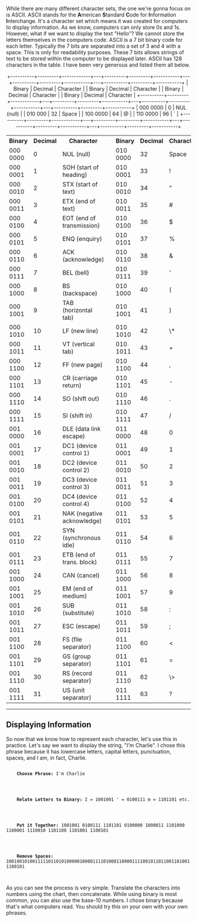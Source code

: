 While there are many different character sets, the one we're gonna focus
on is ASCII. ASCII stands for the **A**merican **S**tandard **C**ode for
**I**nformation **I**nterchange. It's a character set which means it was
created for computers to display information. As we know, computers can
only store 0s and 1s. However, what if we want to display the text
"Hello"? We cannot store the letters themselves in the computers code.
ASCII is a 7 bit binary code for each letter. Typically the 7 bits are
separated into a set of 3 and 4 with a space. This is only for
readability purposes. These 7 bits allows strings of text to be stored
within the computer to be displayed later. ASCII has 128 characters in
the table. I have been very generous and listed them all below.

<center>

+----------+---------+------------+---+---------+---------+-----------+---+----------+---------+-----------+---+----------+---------+-----------+
| Binary   | Decimal | Character  |   | Binary  | Decimal | Character |   | Binary   | Decimal | Character |   | Binary   | Decimal | Character |
+----------+---------+------------+---+---------+---------+-----------+---+----------+---------+-----------+---+----------+---------+-----------+
| 000 0000 | 0       | NUL (null) |   | 010 000 | 32      | Space     |   | 100 0000 | 64      | @         |   | 110 0000 | 96      | \`        |
+----------+---------+------------+---+---------+---------+-----------+---+----------+---------+-----------+---+----------+---------+-----------+


<table>
<tr>
<th class="ascii"><b>Binary</b></th>
<th class="ascii"><b>Decimal</b></th>
<th class="ascii"><b>Character</b></th>
<th class="asciiMidT"></th>
<th class="ascii"><b>Binary</b></th>
<th class="ascii"><b>Decimal</b></th>
<th class="ascii"><b>Character</b></th>
<th class="asciiMidT"></th>
<th class="ascii"><b>Binary</b></th>
<th class="ascii"><b>Decimal</b></th>
<th class="ascii"><b>Character</b></th>
<th class="asciiMidT"></th>
<th class="ascii"><b>Binary</b></th>
<th class="ascii"><b>Decimal</b></th>
<th class="ascii"><b>Character</b></th>
</tr>
<tr>
<td class="ascii">000 0000</td>
<td class="ascii">0</td>
<td class="ascii">NUL (null)</td>
<td class="asciiMid"></td>
<td class="ascii">010 0000</td>
<td class="ascii">32</td>
<td class="ascii">Space</td>
<td class="asciiMid"></td>
<td class="ascii">100 0000</td>
<td class="ascii">64</td>
<td class="ascii">@</td>
<td class="asciiMid"></td>
<td class="ascii">110 0000</td>
<td class="ascii">96</td>
<td class="ascii">\`</td>
</tr>
<tr>
<td class="ascii">000 0001</td>
<td class="ascii">1</td>
<td class="ascii">SOH (start of heading)</td>
<td class="asciiMid"></td>
<td class="ascii">010 0001</td>
<td class="ascii">33</td>
<td class="ascii">!</td>
<td class="asciiMid"></td>
<td class="ascii">100 0001</td>
<td class="ascii">65</td>
<td class="ascii">A</td>
<td class="asciiMid"></td>
<td class="ascii">110 0001</td>
<td class="ascii">97</td>
<td class="ascii">a</td>
</tr>
<tr>
<td class="ascii">000 0010</td>
<td class="ascii">2</td>
<td class="ascii">STX (start of text)</td>
<td class="asciiMid"></td>
<td class="ascii">010 0010</td>
<td class="ascii">34</td>
<td class="ascii">"</td>
<td class="asciiMid"></td>
<td class="ascii">100 0010</td>
<td class="ascii">66</td>
<td class="ascii">B</td>
<td class="asciiMid"></td>
<td class="ascii">110 0010</td>
<td class="ascii">98</td>
<td class="ascii">b</td>
</tr>
<tr>
<td class="ascii">000 0011</td>
<td class="ascii">3</td>
<td class="ascii">ETX (end of text)</td>
<td class="asciiMid"></td>
<td class="ascii">010 0011</td>
<td class="ascii">35</td>
<td class="ascii">#</td>
<td class="asciiMid"></td>
<td class="ascii">100 0011</td>
<td class="ascii">67</td>
<td class="ascii">C</td>
<td class="asciiMid"></td>
<td class="ascii">1100001</td>
<td class="ascii">99</td>
<td class="ascii">c</td>
</tr>
<tr>
<td class="ascii">000 0100</td>
<td class="ascii">4</td>
<td class="ascii">EOT (end of transmission)</td>
<td class="asciiMid"></td>
<td class="ascii">010 0100</td>
<td class="ascii">36</td>
<td class="ascii">$</td>
<td class="asciiMid"></td>
<td class="ascii">100 0100</td>
<td class="ascii">68</td>
<td class="ascii">D</td>
<td class="asciiMid"></td>
<td class="ascii">110 0100</td>
<td class="ascii">100</td>
<td class="ascii">d</td>
</tr>
<tr>
<td class="ascii">000 0101</td>
<td class="ascii">5</td>
<td class="ascii">ENQ (enquiry)</td>
<td class="asciiMid"></td>
<td class="ascii">010 0101</td>
<td class="ascii">37</td>
<td class="ascii">%</td>
<td class="asciiMid"></td>
<td class="ascii">100 0101</td>
<td class="ascii">69</td>
<td class="ascii">E</td>
<td class="asciiMid"></td>
<td class="ascii">110 0101</td>
<td class="ascii">101</td>
<td class="ascii">e</td>
</tr>
<tr>
<td class="ascii">000 0110</td>
<td class="ascii">6</td>
<td class="ascii">ACK (acknowledge)</td>
<td class="asciiMid"></td>
<td class="ascii">010 0110</td>
<td class="ascii">38</td>
<td class="ascii">&</td>
<td class="asciiMid"></td>
<td class="ascii">100 0110</td>
<td class="ascii">70</td>
<td class="ascii">F</td>
<td class="asciiMid"></td>
<td class="ascii">110 0110</td>
<td class="ascii">102</td>
<td class="ascii">f</td>
</tr>
<tr>
<td class="ascii">000 0111</td>
<td class="ascii">7</td>
<td class="ascii">BEL (bell)</td>
<td class="asciiMid"></td>
<td class="ascii">010 0111</td>
<td class="ascii">39</td>
<td class="ascii">'</td>
<td class="asciiMid"></td>
<td class="ascii">100 0111</td>
<td class="ascii">71</td>
<td class="ascii">G</td>
<td class="asciiMid"></td>
<td class="ascii">110 0111</td>
<td class="ascii">103</td>
<td class="ascii">g</td>
</tr>
<tr>
<td class="ascii">000 1000</td>
<td class="ascii">8</td>
<td class="ascii">BS (backspace)</td>
<td class="asciiMid"></td>
<td class="ascii">010 1000</td>
<td class="ascii">40</td>
<td class="ascii">(</td>
<td class="asciiMid"></td>
<td class="ascii">100 1000</td>
<td class="ascii">72</td>
<td class="ascii">H</td>
<td class="asciiMid"></td>
<td class="ascii">110 1000</td>
<td class="ascii">104</td>
<td class="ascii">h</td>
</tr>
<tr>
<td class="ascii">000 1001</td>
<td class="ascii">9</td>
<td class="ascii">TAB (horizontal tab)</td>
<td class="asciiMid"></td>
<td class="ascii">010 1001</td>
<td class="ascii">41</td>
<td class="ascii">)</td>
<td class="asciiMid"></td>
<td class="ascii">100 1001</td>
<td class="ascii">73</td>
<td class="ascii">I</td>
<td class="asciiMid"></td>
<td class="ascii">110 1001</td>
<td class="ascii">105</td>
<td class="ascii">i</td>
</tr>
<tr>
<td class="ascii">000 1010</td>
<td class="ascii">10</td>
<td class="ascii">LF (new line)</td>
<td class="asciiMid"></td>
<td class="ascii">010 1010</td>
<td class="ascii">42</td>
<td class="ascii">\*</td>
<td class="asciiMid"></td>
<td class="ascii">100 1010</td>
<td class="ascii">74</td>
<td class="ascii">J</td>
<td class="asciiMid"></td>
<td class="ascii">110 1010</td>
<td class="ascii">106</td>
<td class="ascii">j</td>
</tr>
<tr>
<td class="ascii">000 1011</td>
<td class="ascii">11</td>
<td class="ascii">VT (vertical tab)</td>
<td class="asciiMid"></td>
<td class="ascii">010 1011</td>
<td class="ascii">43</td>
<td class="ascii">+</td>
<td class="asciiMid"></td>
<td class="ascii">100 1011</td>
<td class="ascii">75</td>
<td class="ascii">K</td>
<td class="asciiMid"></td>
<td class="ascii">110 1011</td>
<td class="ascii">107</td>
<td class="ascii">k</td>
</tr>
<tr>
<td class="ascii">000 1100</td>
<td class="ascii">12</td>
<td class="ascii">FF (new page)</td>
<td class="asciiMid"></td>
<td class="ascii">010 1100</td>
<td class="ascii">44</td>
<td class="ascii">,</td>
<td class="asciiMid"></td>
<td class="ascii">100 1100</td>
<td class="ascii">76</td>
<td class="ascii">L</td>
<td class="asciiMid"></td>
<td class="ascii">110 1100</td>
<td class="ascii">108</td>
<td class="ascii">l</td>
</tr>
<tr>
<td class="ascii">000 1101</td>
<td class="ascii">13</td>
<td class="ascii">CR (carriage return)</td>
<td class="asciiMid"></td>
<td class="ascii">010 1101</td>
<td class="ascii">45</td>
<td class="ascii">-</td>
<td class="asciiMid"></td>
<td class="ascii">100 1101</td>
<td class="ascii">77</td>
<td class="ascii">M</td>
<td class="asciiMid"></td>
<td class="ascii">110 1101</td>
<td class="ascii">109</td>
<td class="ascii">m</td>
</tr>
<tr>
<td class="ascii">000 1110</td>
<td class="ascii">14</td>
<td class="ascii">SO (shift out)</td>
<td class="asciiMid"></td>
<td class="ascii">010 1110</td>
<td class="ascii">46</td>
<td class="ascii">.</td>
<td class="asciiMid"></td>
<td class="ascii">100 1110</td>
<td class="ascii">78</td>
<td class="ascii">N</td>
<td class="asciiMid"></td>
<td class="ascii">110 1110</td>
<td class="ascii">110</td>
<td class="ascii">n</td>
</tr>
<tr>
<td class="ascii">000 1111</td>
<td class="ascii">15</td>
<td class="ascii">SI (shift in)</td>
<td class="asciiMid"></td>
<td class="ascii">010 1111</td>
<td class="ascii">47</td>
<td class="ascii">/</td>
<td class="asciiMid"></td>
<td class="ascii">100 1111</td>
<td class="ascii">79</td>
<td class="ascii">O</td>
<td class="asciiMid"></td>
<td class="ascii">110 1111</td>
<td class="ascii">111</td>
<td class="ascii">0</td>
</tr>
<tr>
<td class="ascii">001 0000</td>
<td class="ascii">16</td>
<td class="ascii">DLE (data link escape)</td>
<td class="asciiMid"></td>
<td class="ascii">011 0000</td>
<td class="ascii">48</td>
<td class="ascii">0</td>
<td class="asciiMid"></td>
<td class="ascii">101 0000</td>
<td class="ascii">80</td>
<td class="ascii">P</td>
<td class="asciiMid"></td>
<td class="ascii">111 0000</td>
<td class="ascii">112</td>
<td class="ascii">p</td>
</tr>
<tr>
<td class="ascii">001 0001</td>
<td class="ascii">17</td>
<td class="ascii">DC1 (device control 1)</td>
<td class="asciiMid"></td>
<td class="ascii">011 0001</td>
<td class="ascii">49</td>
<td class="ascii">1</td>
<td class="asciiMid"></td>
<td class="ascii">101 0001</td>
<td class="ascii">81</td>
<td class="ascii">Q</td>
<td class="asciiMid"></td>
<td class="ascii">111 0001</td>
<td class="ascii">113</td>
<td class="ascii">q</td>
</tr>
<tr>
<td class="ascii">001 0010</td>
<td class="ascii">18</td>
<td class="ascii">DC2 (device control 2)</td>
<td class="asciiMid"></td>
<td class="ascii">011 0010</td>
<td class="ascii">50</td>
<td class="ascii">2</td>
<td class="asciiMid"></td>
<td class="ascii">101 0010</td>
<td class="ascii">82</td>
<td class="ascii">R</td>
<td class="asciiMid"></td>
<td class="ascii">111 0010</td>
<td class="ascii">114</td>
<td class="ascii">r</td>
</tr>
<tr>
<td class="ascii">001 0011</td>
<td class="ascii">19</td>
<td class="ascii">DC3 (device control 3)</td>
<td class="asciiMid"></td>
<td class="ascii">011 0011</td>
<td class="ascii">51</td>
<td class="ascii">3</td>
<td class="asciiMid"></td>
<td class="ascii">101 0011</td>
<td class="ascii">83</td>
<td class="ascii">S</td>
<td class="asciiMid"></td>
<td class="ascii">111 0011</td>
<td class="ascii">115</td>
<td class="ascii">s</td>
</tr>
<tr>
<td class="ascii">001 0100</td>
<td class="ascii">20</td>
<td class="ascii">DC4 (device control 4)</td>
<td class="asciiMid"></td>
<td class="ascii">011 0100</td>
<td class="ascii">52</td>
<td class="ascii">4</td>
<td class="asciiMid"></td>
<td class="ascii">101 0100</td>
<td class="ascii">84</td>
<td class="ascii">T</td>
<td class="asciiMid"></td>
<td class="ascii">111 0100</td>
<td class="ascii">116</td>
<td class="ascii">t</td>
</tr>
<tr>
<td class="ascii">001 0101</td>
<td class="ascii">21</td>
<td class="ascii">NAK (negative acknowledge)</td>
<td class="asciiMid"></td>
<td class="ascii">011 0101</td>
<td class="ascii">53</td>
<td class="ascii">5</td>
<td class="asciiMid"></td>
<td class="ascii">101 0101</td>
<td class="ascii">85</td>
<td class="ascii">U</td>
<td class="asciiMid"></td>
<td class="ascii">111 0101</td>
<td class="ascii">117</td>
<td class="ascii">u</td>
</tr>
<tr>
<td class="ascii">001 0110</td>
<td class="ascii">22</td>
<td class="ascii">SYN (synchronous idle)</td>
<td class="asciiMid"></td>
<td class="ascii">011 0110</td>
<td class="ascii">54</td>
<td class="ascii">6</td>
<td class="asciiMid"></td>
<td class="ascii">101 0110</td>
<td class="ascii">86</td>
<td class="ascii">V</td>
<td class="asciiMid"></td>
<td class="ascii">111 0110</td>
<td class="ascii">118</td>
<td class="ascii">v</td>
</tr>
<tr>
<td class="ascii">001 0111</td>
<td class="ascii">23</td>
<td class="ascii">ETB (end of trans. block)</td>
<td class="asciiMid"></td>
<td class="ascii">011 0111</td>
<td class="ascii">55</td>
<td class="ascii">7</td>
<td class="asciiMid"></td>
<td class="ascii">101 0111</td>
<td class="ascii">87</td>
<td class="ascii">W</td>
<td class="asciiMid"></td>
<td class="ascii">111 0111</td>
<td class="ascii">119</td>
<td class="ascii">w</td>
</tr>
<tr>
<td class="ascii">001 1000</td>
<td class="ascii">24</td>
<td class="ascii">CAN (cancel)</td>
<td class="asciiMid"></td>
<td class="ascii">011 1000</td>
<td class="ascii">56</td>
<td class="ascii">8</td>
<td class="asciiMid"></td>
<td class="ascii">101 1000</td>
<td class="ascii">88</td>
<td class="ascii">X</td>
<td class="asciiMid"></td>
<td class="ascii">111 1000</td>
<td class="ascii">120</td>
<td class="ascii">x</td>
</tr>
<tr>
<td class="ascii">001 1001</td>
<td class="ascii">25</td>
<td class="ascii">EM (end of medium)</td>
<td class="asciiMid"></td>
<td class="ascii">011 1001</td>
<td class="ascii">57</td>
<td class="ascii">9</td>
<td class="asciiMid"></td>
<td class="ascii">101 1001</td>
<td class="ascii">89</td>
<td class="ascii">Y</td>
<td class="asciiMid"></td>
<td class="ascii">111 1001</td>
<td class="ascii">121</td>
<td class="ascii">y</td>
</tr>
<tr>
<td class="ascii">001 1010</td>
<td class="ascii">26</td>
<td class="ascii">SUB (substitute)</td>
<td class="asciiMid"></td>
<td class="ascii">011 1010</td>
<td class="ascii">58</td>
<td class="ascii">:</td>
<td class="asciiMid"></td>
<td class="ascii">101 1010</td>
<td class="ascii">90</td>
<td class="ascii">Z</td>
<td class="asciiMid"></td>
<td class="ascii">111 1010</td>
<td class="ascii">122</td>
<td class="ascii">z</td>
</tr>
<tr>
<td class="ascii">001 1011</td>
<td class="ascii">27</td>
<td class="ascii">ESC (escape)</td>
<td class="asciiMid"></td>
<td class="ascii">011 1011</td>
<td class="ascii">59</td>
<td class="ascii">;</td>
<td class="asciiMid"></td>
<td class="ascii">101 1011</td>
<td class="ascii">91</td>
<td class="ascii">[</td>
<td class="asciiMid"></td>
<td class="ascii">111 1011</td>
<td class="ascii">123</td>
<td class="ascii">{</td>
</tr>
<tr>
<td class="ascii">001 1100</td>
<td class="ascii">28</td>
<td class="ascii">FS (file separator)</td>
<td class="asciiMid"></td>
<td class="ascii">011 1100</td>
<td class="ascii">60</td>
<td class="ascii"><</td>
<td class="asciiMid"></td>
<td class="ascii">101 1100</td>
<td class="ascii">92</td>
<td class="ascii">\\</td>
<td class="asciiMid"></td>
<td class="ascii">111 1100</td>
<td class="ascii">124</td>
<td class="ascii">|</td>
</tr>
<tr>
<td class="ascii">001 1101</td>
<td class="ascii">29</td>
<td class="ascii">GS (group separator)</td>
<td class="asciiMid"></td>
<td class="ascii">011 1101</td>
<td class="ascii">61</td>
<td class="ascii">=</td>
<td class="asciiMid"></td>
<td class="ascii">101 1101</td>
<td class="ascii">93</td>
<td class="ascii">]</td>
<td class="asciiMid"></td>
<td class="ascii">111 1101</td>
<td class="ascii">125</td>
<td class="ascii">}</td>
</tr>
<tr>
<td class="ascii">001 1110</td>
<td class="ascii">30</td>
<td class="ascii">RS (record separator)</td>
<td class="asciiMid"></td>
<td class="ascii">011 1110</td>
<td class="ascii">62</td>
<td class="ascii">\></td>
<td class="asciiMid"></td>
<td class="ascii">101 1110</td>
<td class="ascii">94</td>
<td class="ascii">^</td>
<td class="asciiMid"></td>
<td class="ascii">111 1110</td>
<td class="ascii">126</td>
<td class="ascii">~</td>
</tr>
<tr>
<td class="ascii">001 1111</td>
<td class="ascii">31</td>
<td class="ascii">US (unit separator)</td>
<td class="asciiMid"></td>
<td class="ascii">011 1111</td>
<td class="ascii">63</td>
<td class="ascii">?</td>
<td class="asciiMid"></td>
<td class="ascii">101 1111</td>
<td class="ascii">95</td>
<td class="ascii">\_</td>
<td class="asciiMid"></td>
<td class="ascii">111 1111</td>
<td class="ascii">127</td>
<td class="ascii">DEL</td>
</tr>
</table>
</center>


---

## Displaying Information

So now that we know how to represent each character, let's use this in
practice. Let's say we want to display the string, "I'm Charlie". I
chose this phrase because it has lowercase letters, capital letters,
punctuation, spaces, and I am, in fact, Charlie.

<code>
	<tab5><b>Choose Phrase:</b> I'm Charlie</tab5>
	<br>
	<br>
	<tab5><b>Relate Letters to Binary:</b> I = 1001001 ' = 0100111 m = 1101101 etc.</tab5>
	<br>
	<br>
	<tab5><b>Put it Together:</b> 1001001 0100111 1101101 0100000 1000011 1101000 1100001 1110010 1101100 1101001 1100101</tab5>
	<br>
	<br>
	<tab5><b>Remove Spaces:</b> 10010010100111110110101000001000011110100011000011110010110110011010011100101</tab5>
	<br>
</code>

As you can see the process is very simple. Translate the characters into
numbers using the chart, then concatenate. While using binary is most
common, you can also use the base-10 numbers. I chose binary because
that's what computers read. You should try this on your own with your
own phrases.

